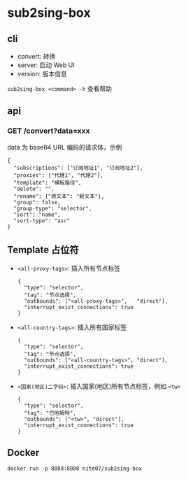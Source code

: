 # sub2sing-box

## cli

- convert: 转换
- server: 启动 Web UI
- version: 版本信息

`sub2sing-box <command> -h` 查看帮助

## api

### GET /convert?data=xxx

data 为 base64 URL 编码的请求体，示例

```
{
  "subscriptions": ["订阅地址1", "订阅地址2"],
  "proxies": ["代理1", "代理2"],
  "template": "模板路径",
  "delete": "",
  "rename": {"原文本": "新文本"},
  "group": false,
  "group-type": "selector",
  "sort": "name",
  "sort-type": "asc"
}
```

## Template 占位符

- `<all-proxy-tags>`: 插入所有节点标签
  ```
  {
    "type": "selector",
    "tag": "节点选择",
    "outbounds": ["<all-proxy-tags>",   "direct"],
    "interrupt_exist_connections": true
  }
  ```
- `<all-country-tags>`: 插入所有国家标签
  ```
  {
    "type": "selector",
    "tag": "节点选择",
    "outbounds": ["<all-country-tags>", "direct"],
    "interrupt_exist_connections": true
  }
  ```
- `<国家(地区)二字码>`: 插入国家(地区)所有节点标签，例如 `<tw>`
  ```
  {
    "type": "selector",
    "tag": "巴哈姆特",
    "outbounds": ["<tw>", "direct"],
    "interrupt_exist_connections": true
  }
  ```

## Docker

`docker run -p 8080:8080 nite07/sub2sing-box`